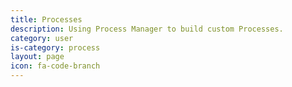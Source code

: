 ```yaml
---
title: Processes
description: Using Process Manager to build custom Processes.
category: user
is-category: process
layout: page
icon: fa-code-branch
---
```

